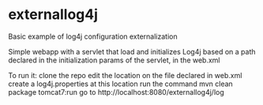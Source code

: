 # externallog4j
Basic example of log4j configuration externalization

Simple webapp with a servlet that load and initializes Log4j based on a path declared in the initialization params of the servlet, in the web.xml

To run it:
clone the repo
edit the location on the file declared in web.xml
create a log4j.properties at this location
run the command mvn clean package tomcat7:run
go to http://localhost:8080/externallog4j/log
